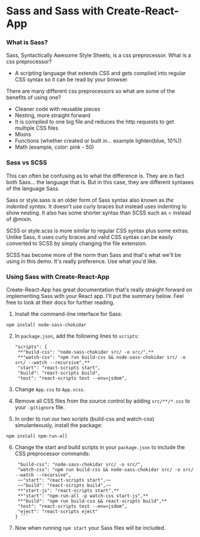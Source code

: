 # Sass and Sass with Create-React-App

### What is Sass?

Sass, Syntactically Awesome Style Sheets, is a css preprocessor. What is a css preprocessor? 
- A scripting language that extends CSS and gets complied into regular CSS syntax so it can be read by your browser.

There are many different css preprocessors so what are some of the benefits of using one?
- Cleaner code with reusable pieces
- Nesting, more straight forward
- It is compiled to one big file and reduces the http requests to get multiple CSS files
- Mixins
- Functions (whether created or built in… example lighten(blue, 10%))
- Math (example, color: pink - 50)

### Sass vs SCSS

This can often be confusing as to what the difference is. They are in fact both Sass... the language that is. But in this case, they are different syntaxes of the language Sass.

Sass or style.sass is an older form of Sass syntax also known as *the indented syntax*. It doesn't use curly braces but instead uses indenting to show nesting. It also has some shorter syntax than SCSS such as = instead of @mixin. 

SCSS or style.scss is more similar to regular CSS syntax plus some extras. Unlike Sass, it uses curly braces and valid CSS syntax can be easily converted to SCSS by simply changing the file extension. 

SCSS has become more of the norm than Sass and that's what we'll be using in this demo. It's really preference. Use what you'd like.

### Using Sass with Create-React-App

Create-React-App has great documentation that's really straight forward on implementing Sass with your React app. I'll put the summary below. Feel free to look at their docs for further reading.

1. Install the command-line interface for Sass:

```npm install node-sass-chokidar```

2. In ```package.json```, add the following lines to ```scripts```:

    ```
   "scripts": {
     **"build-css": "node-sass-chokidar src/ -o src/",**
     **"watch-css": "npm run build-css && node-sass-chokidar src/ -o src/ --watch --recursive",**
     "start": "react-scripts start",
     "build": "react-scripts build",
     "test": "react-scripts test --env=jsdom",
     ``` 

3. Change ```App.css``` to ```App.scss```.

4. Remove all CSS files from the source control by adding ```src/**/*.css``` to your ```.gitignore``` file.

5. In order to run our two scripts (build-css and watch-css) simulanteously, install the package:

 ```npm install npm-run-all```

6. Change the start and build scripts in your ```package.json``` to include the CSS preprocessor commands:

    ```"scripts": {
     "build-css": "node-sass-chokidar src/ -o src/",
     "watch-css": "npm run build-css && node-sass-chokidar src/ -o src/ --watch --recursive",
     ~~"start": "react-scripts start",~~
     ~~"build": "react-scripts build",~~
     **"start-js": "react-scripts start",**
     **"start": "npm-run-all -p watch-css start-js",**
     **"build": "npm run build-css && react-scripts build",**
     "test": "react-scripts test --env=jsdom",
     "eject": "react-scripts eject"
   } ``` 

7. Now when running ```npm start``` your Sass files will be included.
